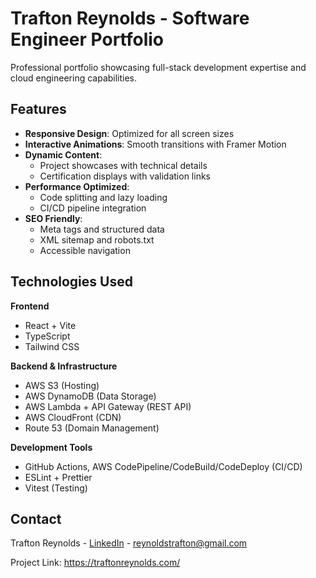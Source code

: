# Trafton Reynolds - Software Engineer Portfolio

Professional portfolio showcasing full-stack development expertise and cloud engineering capabilities.

## Features

- **Responsive Design**: Optimized for all screen sizes
- **Interactive Animations**: Smooth transitions with Framer Motion
- **Dynamic Content**: 
  - Project showcases with technical details
  - Certification displays with validation links
- **Performance Optimized**:
  - Code splitting and lazy loading
  - CI/CD pipeline integration
- **SEO Friendly**:
  - Meta tags and structured data
  - XML sitemap and robots.txt
  - Accessible navigation

## Technologies Used

**Frontend**
- React + Vite
- TypeScript
- Tailwind CSS

**Backend & Infrastructure**
- AWS S3 (Hosting)
- AWS DynamoDB (Data Storage)
- AWS Lambda + API Gateway (REST API)
- AWS CloudFront (CDN)
- Route 53 (Domain Management)

**Development Tools**
- GitHub Actions, AWS CodePipeline/CodeBuild/CodeDeploy (CI/CD)
- ESLint + Prettier
- Vitest (Testing)

## Contact

Trafton Reynolds - [LinkedIn](https://www.linkedin.com/in/traftonreynolds/) - reynoldstrafton@gmail.com

Project Link: https://traftonreynolds.com/
